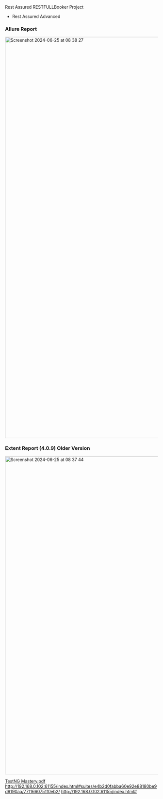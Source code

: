 Rest Assured RESTFULLBooker Project

   - Rest Assured Advanced 
### Allure Report

<img width="1320" alt="Screenshot 2024-06-25 at 08 38 27" src="https://github.com/PramodDutta/ATB6xRestAssuredLearnin/assets/1409610/ecd6aabd-d937-4d0d-b98e-2541d21e5686">




### Extent Report (4.0.9) Older Version

<img width="1046" alt="Screenshot 2024-06-25 at 08 37 44" src="https://github.com/PramodDutta/ATB6xRestAssuredLearnin/assets/1409610/2f2dbc4f-8bdb-4b35-afdd-c405b7d80d10">



[TestNG Mastery.pdf](https://github.com/user-attachments/files/15907774/TestNG.Mastery.pdf)
http://192.168.0.102:61155/index.html#suites/e4b2d0fabba60e92e88180be9d9190aa/7711660751f0eb2/
http://192.168.0.102:61155/index.html#
